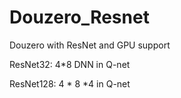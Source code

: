 # Douzero_Resnet
Douzero with ResNet and GPU support

ResNet32: 4*8 DNN in Q-net

ResNet128:  4 * 8 *4 in Q-net
